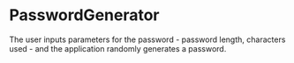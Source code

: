 # PasswordGenerator

The user inputs parameters for the password - password length, characters used - and the application randomly generates a password.



